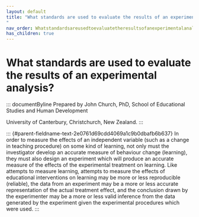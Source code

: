 ```yaml
---
layout: default
title: "What standards are used to evaluate the results of an experimental analysis? 
"
nav_order: Whatstandardsareusedtoevaluatetheresultsofanexperimentalanalysis
has_children: true
---
```

# What standards are used to evaluate the results of an experimental analysis? 


::: documentByline
Prepared by John Church, PhD, School of Educational Studies and Human
Development

University of Canterbury, Christchurch, New Zealand.
:::

::: {#parent-fieldname-text-2e0761d69cdd4069a1c9b0dbafb6b637}
In order to measure the effects of an independent variable (such as a
change in teaching procedure) on some kind of learning, not only must
the investigator develop an accurate measure of behaviour change
(learning), they must also design an experiment which will produce an
accurate measure of the effects of the experimental treatment on
learning. Like attempts to measure learning, attempts to measure the
effects of educational interventions on learning may be more or less
reproducible (reliable), the data from an experiment may be a more or
less accurate representation of the actual treatment effect, and the
conclusion drawn by the experimenter may be a more or less valid
inference from the data generated by the experiment given the
experimental procedures which were used.
:::

